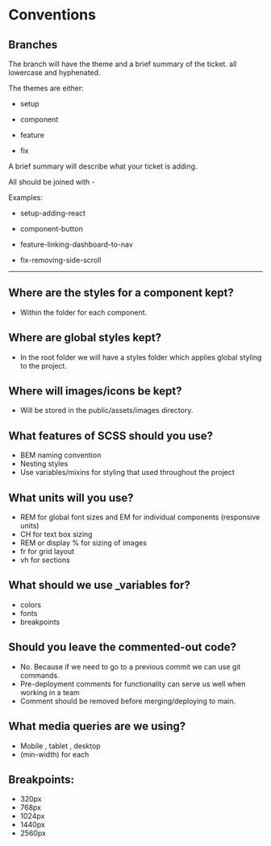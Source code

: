 # Conventions

## Branches

The branch will have the theme and a brief summary of the ticket. all lowercase and hyphenated.

The themes are either:

- setup

- component

- feature

- fix

A brief summary will describe what your ticket is adding.

All should be joined with -

Examples:

- setup-adding-react

- component-button

- feature-linking-dashboard-to-nav

- fix-removing-side-scroll

---

## Where are the styles for a component kept?

- Within the folder for each component.

## Where are global styles kept?

- In the root folder we will have a styles folder which applies global styling to the project.

## Where will images/icons be kept?

- Will be stored in the public/assets/images directory.

## What features of SCSS should you use?

- BEM naming convention
- Nesting styles
- Use variables/mixins for styling that used throughout the project

## What units will you use?

- REM for global font sizes and EM for individual components (responsive units)
- CH for text box sizing
- REM or display % for sizing of images
- fr for grid layout
- vh for sections

## What should we use \_variables for?

- colors
- fonts
- breakpoints

## Should you leave the commented-out code?

- No. Because if we need to go to a previous commit we can use git commands.
- Pre-deployment comments for functionality can serve us well when working in a team
- Comment should be removed before merging/deploying to main.

## What media queries are we using?

- Mobile , tablet , desktop
- (min-width) for each

## Breakpoints:

- 320px
- 768px
- 1024px
- 1440px
- 2560px

